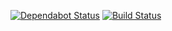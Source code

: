 [![Dependabot Status](https://api.dependabot.com/badges/status?host=github&repo=joma74/ts-in-js-1)](https://dependabot.com)
[![Build Status](https://travis-ci.org/joma74/ts-in-js-1.svg?branch=master)](https://travis-ci.org/joma74/ts-in-js-1)